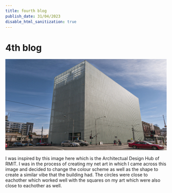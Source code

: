 ```yaml
---
title: fourth blog 
publish_date: 31/04/2023
disable_html_sanitization: true
---
```


# 4th blog
<img src="images/RMITIMAGE.jpg"></img> 


I was inspired by this image here which is the Architectual Design Hub of RMIT. I was in the process of creating my net art in which I came across this image and decided to change the colour scheme as well as the shape to create a similar vibe that the building had. The circles were close to eachother which worked well with the squares on my art which were also close to eachother as well. 